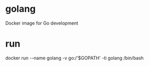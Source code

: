 # golang
Docker image for Go development

# run 
docker run --name golang -v go:/'$GOPATH' -ti golang /bin/bash
